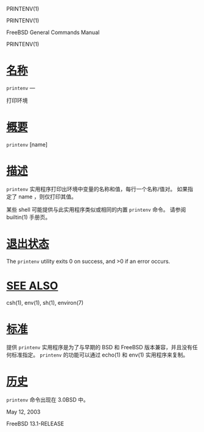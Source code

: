   PRINTENV(1)  

PRINTENV(1)

FreeBSD General Commands Manual

PRINTENV(1)

[名称](#__u540D___u79F0_)
=======================

`printenv` —

打印环境

[概要](#__u6982___u8981_)
=======================

`printenv` \[name\]

[描述](#__u63CF___u8FF0_)
=======================

`printenv` 实用程序打印出环境中变量的名称和值，每行一个名称/值对。 如果指定了 name ，则仅打印其值。

某些 shell 可能提供与此实用程序类似或相同的内置 `printenv` 命令。 请参阅 builtin(1) 手册页。

[退出状态](#__u9000___u51FA___u72B6___u6001_)
=========================================

The `printenv` utility exits 0 on success, and >0 if an error occurs.

[SEE ALSO](#SEE_ALSO)
=====================

csh(1), env(1), sh(1), environ(7)

[标准](#__u6807___u51C6_)
=======================

提供 `printenv` 实用程序是为了与早期的 BSD 和 FreeBSD 版本兼容，并且没有任何标准指定。 `printenv` 的功能可以通过 echo(1) 和 env(1) 实用程序来复制。

[历史](#__u5386___u53F2_)
=======================

`printenv` 命令出现在 3.0BSD 中。

May 12, 2003

FreeBSD 13.1-RELEASE